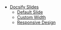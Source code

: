- [Docsify Slides](/)
	- [Default Slide](example/default.md)
	- [Custom Width](example/custom.md)
	- [Responsive Design](example/responsive.md)
